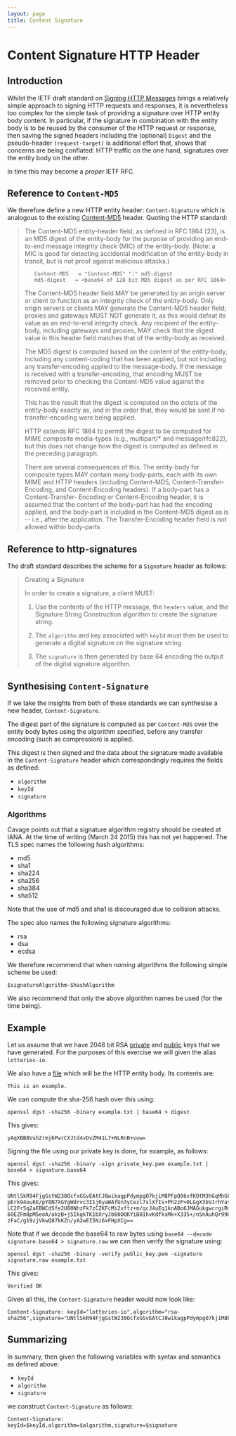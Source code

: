 ```yaml
---
layout: page
title: Content Signature
---
```


# Content Signature HTTP Header

## Introduction

Whilst the IETF draft standard on [Signing HTTP Messages](http://tools.ietf.org/html/draft-cavage-http-signatures-04) brings a relatively simple approach to signing HTTP requests and responses, it is nevertheless too complex for the simple task of providing a signature over HTTP entity body content. In particular, if the signature in combination with the entity body is to be reused by the consumer of the HTTP request or response, then saving the signed headers including the (optional) `Digest` and the pseudo-header `(request-target)` is additional effort that, shows that concerns are being conflated: HTTP traffic on the one hand, signatures over the entity body on the other.

In time this may become a *proper* IETF RFC.

## Reference to `Content-MD5`

We therefore define a new HTTP entity header: `Content-Signature` which is analogous to the existing [Content-MD5](http://www.w3.org/Protocols/rfc2616/rfc2616-sec14.html#sec14.15) header. Quoting the HTTP standard:

> The Content-MD5 entity-header field, as defined in RFC 1864 [23], is an MD5 digest of the entity-body for the purpose of providing an end-to-end message integrity check (MIC) of the entity-body. (Note: a MIC is good for detecting accidental modification of the entity-body in transit, but is not proof against malicious attacks.)
>
>        Content-MD5   = "Content-MD5" ":" md5-digest
>        md5-digest   = <base64 of 128 bit MD5 digest as per RFC 1864>
>
>The Content-MD5 header field MAY be generated by an origin server or client to function as an integrity check of the entity-body. Only origin servers or clients MAY generate the Content-MD5 header field; proxies and gateways MUST NOT generate it, as this would defeat its value as an end-to-end integrity check. Any recipient of the entity- body, including gateways and proxies, MAY check that the digest value in this header field matches that of the entity-body as received.
>
>The MD5 digest is computed based on the content of the entity-body, including any content-coding that has been applied, but not including any transfer-encoding applied to the message-body. If the message is received with a transfer-encoding, that encoding MUST be removed prior to checking the Content-MD5 value against the received entity.
>
>This has the result that the digest is computed on the octets of the entity-body exactly as, and in the order that, they would be sent if no transfer-encoding were being applied.
>
>HTTP extends RFC 1864 to permit the digest to be computed for MIME composite media-types (e.g., multipart/* and message/rfc822), but this does not change how the digest is computed as defined in the preceding paragraph.
>
>There are several consequences of this. The entity-body for composite types MAY contain many body-parts, each with its own MIME and HTTP headers (including Content-MD5, Content-Transfer-Encoding, and Content-Encoding headers). If a body-part has a Content-Transfer- Encoding or Content-Encoding header, it is assumed that the content of the body-part has had the encoding applied, and the body-part is included in the Content-MD5 digest as is -- i.e., after the application. The Transfer-Encoding header field is not allowed within body-parts .

## Reference to http-signatures

The draft standard describes the scheme for a `Signature` header as follows:

>Creating a Signature
>
>
>   In order to create a signature, a client MUST:
>
>   1.  Use the contents of the HTTP message, the `headers` value, and
>       the Signature String Construction algorithm to create the
>       signature string.
>
>   2.  The `algorithm` and key associated with `keyId` must then be used
>       to generate a digital signature on the signature string.
>
>   3.  The `signature` is then generated by base 64 encoding the output
>       of the digital signature algorithm.

## Synthesising `Content-Signature`

If we take the insights from both of these standards we can synthesise a new header, `Content-Signature`. 

The digest part of the signature is computed as per `Content-MD5` over the entity body bytes using the algorithm specified, before any transfer encoding (such as compression) is applied.

This digest is then signed and the data about the signature made available in the `Content-Signature` header which correspondingly requires the fields as defined:

* `algorithm`
* `keyId`
* `signature`

### Algorithms

Cavage points out that a signature algorithm registry should be created at IANA. At the time of writing (March 24 2015) this has not yet happened. The TLS spec names the following hash algorithms:

* md5 
* sha1
* sha224
* sha256
* sha384
* sha512

Note that the use of md5 and sha1 is discouraged due to collision attacks.

The spec also names the following signature algorithms:

* rsa
* dsa
* ecdsa

We therefore recommend that when *naming* algorithms the following simple scheme be used:

```
$signatureAlgorithm-$hashAlgorithm
```

We also recommend that only the above algorithm names be used (for the time being).

## Example

Let us assume that we have 2048 bit RSA [private](private_key.pem) and [public](public_key.pem) keys that we have generated. For the purposes of this exercise we will given the alias `lotteries-io`.

We also have a [file](example.txt) which will be the HTTP entity body. Its contents are:

```
This is an example.
```

We can compute the sha-256 hash over this using:
```
openssl dgst -sha256 -binary example.txt | base64 > digest
```

This gives:

```
yAqXBB8VuhZrmj6PwrCXJtd4vDvZM41L7+NLRnB+vuw=
```

Signing the file using our private key is done, for example, as follows:

```
openssl dgst -sha256 -binary -sign private_key.pem example.txt | base64 > signature.base64
```

This gives:
```
UNtlSkR94FjgGstW238OcfxGSvEAtCJ8wikagpPdympgO7kjiM8PFpQ06vfKOtM3hGqMhGkrEI85
pErk94ou6E/pY8N7XGYgWdrvc3I1j0yaWAfUn3yCezl7slXfIs+Ph2zP+0LGgX3bVJrhYat+65bH
LC2Fr5q2aEBWCdSfe2U80NhzFk7zCZKFcMi2xftz+m/qcJ4uEq1knABo6JMAGukgwcrgiRmu+sBD
6OEZFm8pM5eoA/akzB+j5IkgkTK1bXryJb60DOKYiB01hvKdfkxMk+X335+/n5nAuhQr990dg3mw
zFaC/g19zjVkwQ87kKZn/yA2wEI5Ni6xFHpXCg==
```

Note that if we decode the base64 to raw bytes using `base64 --decode signature.base64 > signature.raw` we can then verify the signature using: 

```
openssl dgst -sha256 -binary -verify public_key.pem -signature signature.raw example.txt
```

This gives:

```
Verified OK
```

Given all this, the `Content-Signature` header would now look like:

```
Content-Signature: keyId="lotteries-io",algorithm="rsa-sha256",signature="UNtlSkR94FjgGstW238OcfxGSvEAtCJ8wikagpPdympgO7kjiM8PFpQ06vfKOtM3hGqMhGkrEI85pErk94ou6E/pY8N7XGYgWdrvc3I1j0yaWAfUn3yCezl7slXfIs+Ph2zP+0LGgX3bVJrhYat+65bHLC2Fr5q2aEBWCdSfe2U80NhzFk7zCZKFcMi2xftz+m/qcJ4uEq1knABo6JMAGukgwcrgiRmu+sBD6OEZFm8pM5eoA/akzB+j5IkgkTK1bXryJb60DOKYiB01hvKdfkxMk+X335+/n5nAuhQr990dg3mwzFaC/g19zjVkwQ87kKZn/yA2wEI5Ni6xFHpXCg=="
```

## Summarizing

In summary, then given the following variables with syntax and semantics as defined above:

* `keyId`
* `algorithm`
* `signature`

we construct `Content-Signature` as follows:

```
Content-Signature: keyId=$keyId,algorithm=$algorithm,signature=$signature
```



